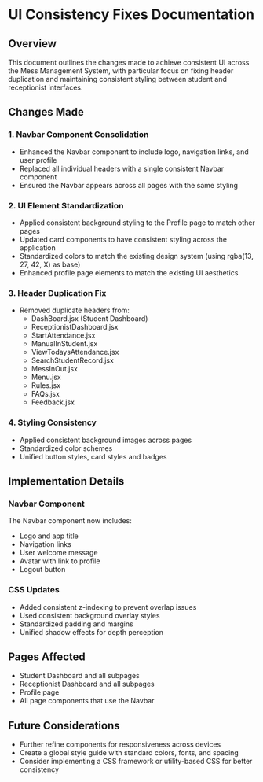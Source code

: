 # UI Consistency Fixes Documentation

## Overview
This document outlines the changes made to achieve consistent UI across the Mess Management System, with particular focus on fixing header duplication and maintaining consistent styling between student and receptionist interfaces.

## Changes Made

### 1. Navbar Component Consolidation
- Enhanced the Navbar component to include logo, navigation links, and user profile
- Replaced all individual headers with a single consistent Navbar component
- Ensured the Navbar appears across all pages with the same styling

### 2. UI Element Standardization
- Applied consistent background styling to the Profile page to match other pages
- Updated card components to have consistent styling across the application
- Standardized colors to match the existing design system (using rgba(13, 27, 42, X) as base)
- Enhanced profile page elements to match the existing UI aesthetics

### 3. Header Duplication Fix
- Removed duplicate headers from:
  - DashBoard.jsx (Student Dashboard)
  - ReceptionistDashboard.jsx
  - StartAttendance.jsx
  - ManualInStudent.jsx
  - ViewTodaysAttendance.jsx
  - SearchStudentRecord.jsx
  - MessInOut.jsx
  - Menu.jsx
  - Rules.jsx
  - FAQs.jsx
  - Feedback.jsx

### 4. Styling Consistency
- Applied consistent background images across pages
- Standardized color schemes
- Unified button styles, card styles and badges

## Implementation Details

### Navbar Component
The Navbar component now includes:
- Logo and app title
- Navigation links
- User welcome message
- Avatar with link to profile
- Logout button

### CSS Updates
- Added consistent z-indexing to prevent overlap issues
- Used consistent background overlay styles
- Standardized padding and margins
- Unified shadow effects for depth perception

## Pages Affected
- Student Dashboard and all subpages
- Receptionist Dashboard and all subpages
- Profile page
- All page components that use the Navbar

## Future Considerations
- Further refine components for responsiveness across devices
- Create a global style guide with standard colors, fonts, and spacing
- Consider implementing a CSS framework or utility-based CSS for better consistency
